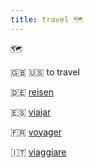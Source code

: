 ```yaml
---
title: travel 🗺️
---
```


🗺️

:gb: :us: to travel

:de: [reisen](https://www.collinsdictionary.com/dictionary/english-german/travel)

:es: [viajar](https://www.collinsdictionary.com/dictionary/english-spanish/travel)

:fr: [voyager](https://www.collinsdictionary.com/dictionary/english-french/travel)

:it: [viaggiare](https://www.collinsdictionary.com/dictionary/english-italian/travel)
